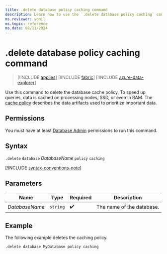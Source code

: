 ```yaml
---
title: .delete database policy caching command
description: Learn how to use the `.delete database policy caching` command to delete the database cache policy.
ms.reviewer: yonil
ms.topic: reference
ms.date: 08/11/2024
---
```

# .delete database policy caching command

> [!INCLUDE [applies](../includes/applies-to-version/applies.md)] [!INCLUDE [fabric](../includes/applies-to-version/fabric.md)] [!INCLUDE [azure-data-explorer](../includes/applies-to-version/azure-data-explorer.md)]

Use this command to delete the database cache policy. To speed up queries, data is cached on processing nodes, SSD, or even in RAM. The [cache policy](cache-policy.md) describes the data artifacts used to prioritize important data.

## Permissions

You must have at least [Database Admin](../access-control/role-based-access-control.md) permissions to run this command.

## Syntax

`.delete` `database` *DatabaseName* `policy` `caching`

[!INCLUDE [syntax-conventions-note](../includes/syntax-conventions-note.md)]

## Parameters

|Name|Type|Required|Description|
|--|--|--|--|
|*DatabaseName*| `string` | :heavy_check_mark:|The name of the database.|

## Example

The following example deletes the caching policy.

```kusto
.delete database MyDatabase policy caching
```
